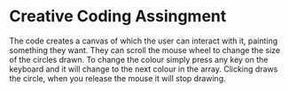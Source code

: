 # Creative Coding Assingment

The code creates a canvas of which the user can interact with it, painting something they want.
They can scroll the mouse wheel to change the size of the circles drawn. To change the colour
simply press any key on the keyboard and it will change to the next colour in the array.
Clicking draws the circle, when you release the mouse it will stop drawing.
